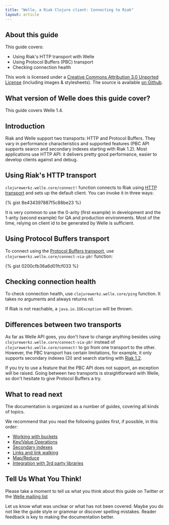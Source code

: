 ```yaml
---
title: "Welle, a Riak Clojure client: Connecting to Riak"
layout: article
---
```


## About this guide

This guide covers:

 * Using Riak's HTTP transport with Welle
 * Using Protocol Buffers (PBC) transport
 * Checking connection health

This work is licensed under a <a rel="license" href="http://creativecommons.org/licenses/by/3.0/">Creative Commons Attribution 3.0 Unported License</a> (including images & stylesheets). The source is available [on Github](https://github.com/clojurewerkz/welle.docs).


## What version of Welle does this guide cover?

This guide covers Welle 1.4.


## Introduction

Riak and Welle support two transports: HTTP and Protocol Buffers. They vary in performance characteristics and supported features (PBC API supports
searcn and secondary indexes starting with Riak 1.2). Most applications use HTTP API: it delivers pretty good performance, easier to develop
clients against and debug.


## Using Riak's HTTP transport

`clojurewerkz.welle.core/connect!` function connects to Riak using [HTTP transport](http://wiki.basho.com/HTTP-API.html) and sets up the default client. You can invoke it in
three ways:

{% gist 8e434397887f5c88be23 %}

It is very common to use the 0-arity (first example) in development and the 1-arity (second example) for QA and production environments.
Most of the time, relying on client id to be generated by Welle is sufficient.


## Using Protocol Buffers transport

To connect using the [Protocol Buffers transport](http://wiki.basho.com/PBC-API.html), use `clojurewerkz.welle.core/connect-via-pb!` function:

{% gist 0200cfb36a6d01fcf033 %}


## Checking connection health

To check connection health, use `clojurewerkz.welle.core/ping` function. It takes no arguments and always returns nil.

If Riak is not reachable, a `java.io.IOException` will be thrown.


## Differences between two transports

As far as Welle API goes, you don't have to change anything besides using `clojurewerkz.welle.core/connect-via-pb!` instead of `clojurewerkz.welle.core/connect!`
to go from one transport to the other. However, the PBC transport has certain limitations, for example, it only supports secondary indexes (2i) and search starting
with [Riak 1.2](http://basho.com/blog/technical/2012/08/07/Riak-1-2-released/).

If you try to use a feature that the PBC API does not support, an exception will be raised. Going between two transports is straightforward with Welle, so
don't hesitate to give Protocol Buffers a try.


## What to read next

The documentation is organized as a number of guides, covering all kinds of topics.

We recommend that you read the following guides first, if possible, in this order:

 * [Working with buckets](/articles/buckets.html)
 * [Key/Value Operations](/articles/kv.html)
 * [Secondary indexes](/articles/2i.html)
 * [Links and link walking](/articles/links.html)
 * [Map/Reduce](/articles/mapreduce.html)
 * [Integration with 3rd party libraries](/articles/integration.html)



## Tell Us What You Think!

Please take a moment to tell us what you think about this guide on Twitter or the [Welle mailing list](https://groups.google.com/forum/#!forum/clojure-riak)

Let us know what was unclear or what has not been covered. Maybe you do not like the guide style or grammar or discover spelling mistakes. Reader feedback is key to making the documentation better.
